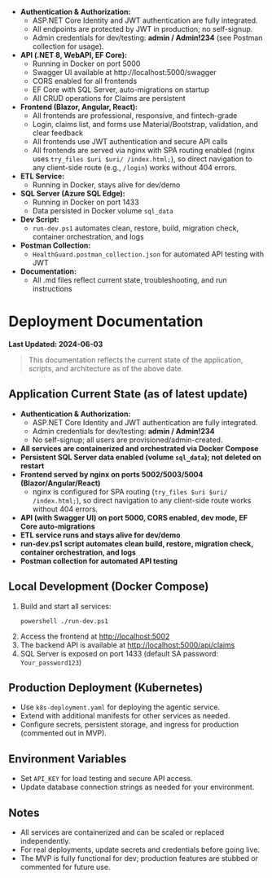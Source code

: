 - **Authentication & Authorization:**
  - ASP.NET Core Identity and JWT authentication are fully integrated.
  - All endpoints are protected by JWT in production; no self-signup.
  - Admin credentials for dev/testing: **admin / Admin!234** (see Postman collection for usage).
- **API (.NET 8, WebAPI, EF Core):**
  - Running in Docker on port 5000
  - Swagger UI available at http://localhost:5000/swagger
  - CORS enabled for all frontends
  - EF Core with SQL Server, auto-migrations on startup
  - All CRUD operations for Claims are persistent
- **Frontend (Blazor, Angular, React):**
  - All frontends are professional, responsive, and fintech-grade
  - Login, claims list, and forms use Material/Bootstrap, validation, and clear feedback
  - All frontends use JWT authentication and secure API calls
  - All frontends are served via nginx with SPA routing enabled (nginx uses `try_files $uri $uri/ /index.html;`), so direct navigation to any client-side route (e.g., `/login`) works without 404 errors.
- **ETL Service:**
  - Running in Docker, stays alive for dev/demo
- **SQL Server (Azure SQL Edge):**
  - Running in Docker on port 1433
  - Data persisted in Docker volume `sql_data`
- **Dev Script:**
  - `run-dev.ps1` automates clean, restore, build, migration check, container orchestration, and logs
- **Postman Collection:**
  - `HealthGuard.postman_collection.json` for automated API testing with JWT
- **Documentation:**
  - All .md files reflect current state, troubleshooting, and run instructions

# Deployment Documentation

**Last Updated: 2024-06-03**

> This documentation reflects the current state of the application, scripts, and architecture as of the above date.

## Application Current State (as of latest update)
- **Authentication & Authorization:**
  - ASP.NET Core Identity and JWT authentication are fully integrated.
  - Admin credentials for dev/testing: **admin / Admin!234**
  - No self-signup; all users are provisioned/admin-created.
- **All services are containerized and orchestrated via Docker Compose**
- **Persistent SQL Server data enabled (volume `sql_data`); not deleted on restart**
- **Frontend served by nginx on ports 5002/5003/5004 (Blazor/Angular/React)**
  - nginx is configured for SPA routing (`try_files $uri $uri/ /index.html;`), so direct navigation to any client-side route works without 404 errors.
- **API (with Swagger UI) on port 5000, CORS enabled, dev mode, EF Core auto-migrations**
- **ETL service runs and stays alive for dev/demo**
- **run-dev.ps1 script automates clean build, restore, migration check, container orchestration, and logs**
- **Postman collection for automated API testing**

## Local Development (Docker Compose)
1. Build and start all services:
   ```
   powershell ./run-dev.ps1
   ```
2. Access the frontend at [http://localhost:5002](http://localhost:5002)
3. The backend API is available at [http://localhost:5000/api/claims](http://localhost:5000/api/claims)
4. SQL Server is exposed on port 1433 (default SA password: `Your_password123`)

## Production Deployment (Kubernetes)
- Use `k8s-deployment.yaml` for deploying the agentic service.
- Extend with additional manifests for other services as needed.
- Configure secrets, persistent storage, and ingress for production (commented out in MVP).

## Environment Variables
- Set `API_KEY` for load testing and secure API access.
- Update database connection strings as needed for your environment.

## Notes
- All services are containerized and can be scaled or replaced independently.
- For real deployments, update secrets and credentials before going live.
- The MVP is fully functional for dev; production features are stubbed or commented for future use.
